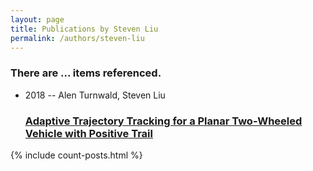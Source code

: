```yaml
---
layout: page
title: Publications by Steven Liu
permalink: /authors/steven-liu
---
```


<h3 id="number-posts">There are ... items referenced.</h3>
<ul class="post-list">
<li><span class='post-meta'>2018 -- Alen Turnwald, Steven Liu</span><h3><a class='post-link' href="{{ site.baseurl }}/adaptive-trajectory-tracking-for-a-planar-two-wheeled-vehicle-with-positive-trail">Adaptive Trajectory Tracking for a Planar Two-Wheeled Vehicle with Positive Trail</a></h3></li>

</ul>
{% include count-posts.html %}
